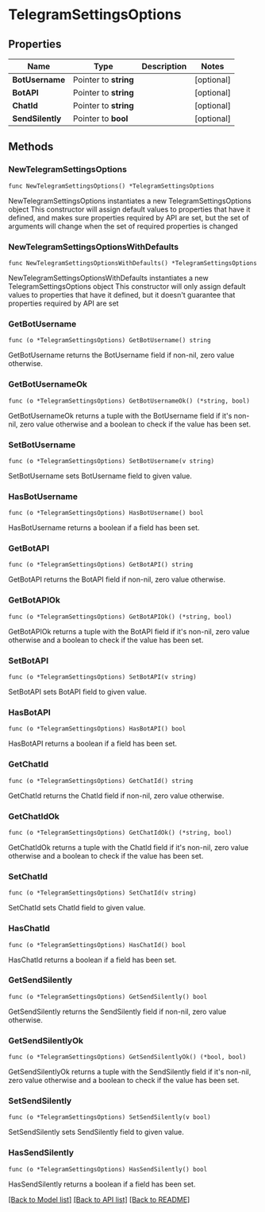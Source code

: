 # TelegramSettingsOptions

## Properties

Name | Type | Description | Notes
------------ | ------------- | ------------- | -------------
**BotUsername** | Pointer to **string** |  | [optional] 
**BotAPI** | Pointer to **string** |  | [optional] 
**ChatId** | Pointer to **string** |  | [optional] 
**SendSilently** | Pointer to **bool** |  | [optional] 

## Methods

### NewTelegramSettingsOptions

`func NewTelegramSettingsOptions() *TelegramSettingsOptions`

NewTelegramSettingsOptions instantiates a new TelegramSettingsOptions object
This constructor will assign default values to properties that have it defined,
and makes sure properties required by API are set, but the set of arguments
will change when the set of required properties is changed

### NewTelegramSettingsOptionsWithDefaults

`func NewTelegramSettingsOptionsWithDefaults() *TelegramSettingsOptions`

NewTelegramSettingsOptionsWithDefaults instantiates a new TelegramSettingsOptions object
This constructor will only assign default values to properties that have it defined,
but it doesn't guarantee that properties required by API are set

### GetBotUsername

`func (o *TelegramSettingsOptions) GetBotUsername() string`

GetBotUsername returns the BotUsername field if non-nil, zero value otherwise.

### GetBotUsernameOk

`func (o *TelegramSettingsOptions) GetBotUsernameOk() (*string, bool)`

GetBotUsernameOk returns a tuple with the BotUsername field if it's non-nil, zero value otherwise
and a boolean to check if the value has been set.

### SetBotUsername

`func (o *TelegramSettingsOptions) SetBotUsername(v string)`

SetBotUsername sets BotUsername field to given value.

### HasBotUsername

`func (o *TelegramSettingsOptions) HasBotUsername() bool`

HasBotUsername returns a boolean if a field has been set.

### GetBotAPI

`func (o *TelegramSettingsOptions) GetBotAPI() string`

GetBotAPI returns the BotAPI field if non-nil, zero value otherwise.

### GetBotAPIOk

`func (o *TelegramSettingsOptions) GetBotAPIOk() (*string, bool)`

GetBotAPIOk returns a tuple with the BotAPI field if it's non-nil, zero value otherwise
and a boolean to check if the value has been set.

### SetBotAPI

`func (o *TelegramSettingsOptions) SetBotAPI(v string)`

SetBotAPI sets BotAPI field to given value.

### HasBotAPI

`func (o *TelegramSettingsOptions) HasBotAPI() bool`

HasBotAPI returns a boolean if a field has been set.

### GetChatId

`func (o *TelegramSettingsOptions) GetChatId() string`

GetChatId returns the ChatId field if non-nil, zero value otherwise.

### GetChatIdOk

`func (o *TelegramSettingsOptions) GetChatIdOk() (*string, bool)`

GetChatIdOk returns a tuple with the ChatId field if it's non-nil, zero value otherwise
and a boolean to check if the value has been set.

### SetChatId

`func (o *TelegramSettingsOptions) SetChatId(v string)`

SetChatId sets ChatId field to given value.

### HasChatId

`func (o *TelegramSettingsOptions) HasChatId() bool`

HasChatId returns a boolean if a field has been set.

### GetSendSilently

`func (o *TelegramSettingsOptions) GetSendSilently() bool`

GetSendSilently returns the SendSilently field if non-nil, zero value otherwise.

### GetSendSilentlyOk

`func (o *TelegramSettingsOptions) GetSendSilentlyOk() (*bool, bool)`

GetSendSilentlyOk returns a tuple with the SendSilently field if it's non-nil, zero value otherwise
and a boolean to check if the value has been set.

### SetSendSilently

`func (o *TelegramSettingsOptions) SetSendSilently(v bool)`

SetSendSilently sets SendSilently field to given value.

### HasSendSilently

`func (o *TelegramSettingsOptions) HasSendSilently() bool`

HasSendSilently returns a boolean if a field has been set.


[[Back to Model list]](../README.md#documentation-for-models) [[Back to API list]](../README.md#documentation-for-api-endpoints) [[Back to README]](../README.md)


